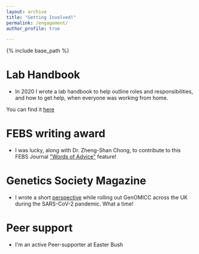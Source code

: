 ```yaml
---
layout: archive
title: "Getting Involved!"
permalink: /engagement/
author_profile: true

---
```


{% include base_path %}




Lab Handbook
======
* In 2020 I wrote a lab handbook to help outline roles and responsibilities, and how to get help, when everyone was working from home. 

You can find it [here](https://github.com/saraclohisey/lab_handbook/Lab_Handbook.md)

FEBS writing award
======
* I was lucky, along with Dr. Zheng-Shan Chong, to contribute to this FEBS Journal ["Words of Advice"](https://network.febs.org/posts/words-of-advice-how-to-build-a-well-rounded-cv-and-get-hired-after-your-phd) feature!

Genetics Society Magazine
======
* I wrote a short [perspective](https://genetics.org.uk/wp-content/uploads/2020/07/Issue-83.pdf) while rolling out GenOMICC across the UK during the SARS-CoV-2 pandemic. What a time!

Peer support
======
* I'm an active Peer-supporter at Easter Bush



  

